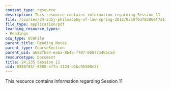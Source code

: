 ```yaml
---
content_type: resource
description: This resource contains information regarding Session 11
file: /courses/24-235j-philosophy-of-law-spring-2012/0350f03f8580ef7a1124b1bc9b500e37_MIT24_235JS12_Session11.pdf
file_type: application/pdf
learning_resource_types:
- Readings
ocw_type: OCWFile
parent_title: Reading Notes
parent_type: CourseSection
parent_uid: a682fbe4-eaba-8b45-f707-0b877346bc5d
resourcetype: Document
title: 24.235 Session 11
uid: 0350f03f-8580-ef7a-1124-b1bc9b500e37
---
```

This resource contains information regarding Session 11

